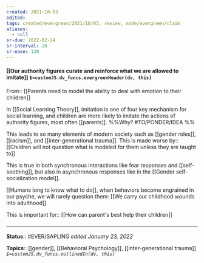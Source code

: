 ```yaml
---
created: 2021-10-03
edited: 
tags: created/evergreen/2021/10/03, review, node/evergreen/claim
aliases:
  - null
sr-due: 2022-02-24
sr-interval: 18
sr-ease: 130
---
```


#### [[Our authority figures curate and reinforce what we are allowed to imitate]] `$=customJS.dv_funcs.evergreenHeader(dv, this)`

From:: [[Parents need to model the ability to deal with emotion to their children]]

In [[Social Learning Theory]], imitation is one of four key mechanism for social learning, 
and children are more likely to imitate the actions of authority figures, most often [[parents]].
%%Why? #TO/PONDER/IDEA %%

This leads to so many elements of modern society such as [[gender roles]], [[racism]], and [[inter-generational trauma]]. This is
made worse by:: [[Children will not question what is modeled for them unless they are taught to]]

This is true in both synchronous interactions like fear responses and [[self-soothing]], but also in asynchronous responses like in the [[Gender self-socialization model]]. 

[[Humans long to know what to do]], when behaviors become engrained in our psyche, we will rarely question them:
[[We carry our childhood wounds into adulthood]]

This is important
for:: [[How can parent's best help their children]]

### <hr class="footnote"/>

**Status**:: #EVER/SAPLING 
*edited January 23, 2022*

**Topics**:: [[gender]], [[Behavioral Psychology]], [[inter-generational trauma]]
*`$=customJS.dv_funcs.outlinedIn(dv, this)`*
